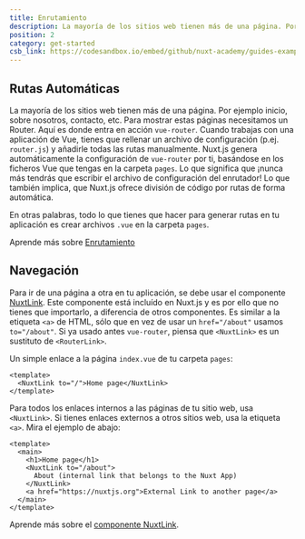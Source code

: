 ```yaml
---
title: Enrutamiento
description: La mayoría de los sitios web tienen más de una página. Por ejemplo, de inicio, de sobre nosotros, de contacto, etc. Para mostrar estas páginas necesitamos un Router.
position: 2
category: get-started
csb_link: https://codesandbox.io/embed/github/nuxt-academy/guides-examples/tree/master/01_get_started/02_routing?fontsize=14&hidenavigation=1&theme=dark
---
```


## Rutas Automáticas

La mayoría de los sitios web tienen más de una página. Por ejemplo inicio, sobre nosotros, contacto, etc. Para mostrar estas páginas necesitamos un Router. Aquí es donde entra en acción `vue-router`. Cuando trabajas con una aplicación de Vue, tienes que rellenar un archivo de configuración (p.ej. `router.js`) y añadirle todas las rutas manualmente. Nuxt.js genera automáticamente la configuración de `vue-router` por ti, basándose en los ficheros Vue que tengas en la carpeta `pages`. Lo que significa que ¡nunca más tendrás que escribir el archivo de configuración del enrutador! Lo que también implica, que Nuxt.js ofrece división de código por rutas de forma automática.

En otras palabras, todo lo que tienes que hacer para generar rutas en tu aplicación es crear archivos `.vue` en la carpeta `pages`.

<base-alert type="next">

Aprende más sobre [Enrutamiento](/guides/features/file-system-routing)

</base-alert>

## Navegación

Para ir de una página a otra en tu aplicación, se debe usar el componente [NuxtLink](/guides/features/nuxt-components#the-nuxtlink-component). Este componente está incluído en Nuxt.js y es por ello que no tienes que importarlo, a diferencia de otros componentes. Es similar a la etiqueta `<a>` de HTML, sólo que en vez de usar un `href="/about"` usamos `to="/about"`. Si ya usado antes `vue-router`, piensa que `<NuxtLink>` es un sustituto de `<RouterLink>`.

Un simple enlace a la página `index.vue` de tu carpeta `pages`:

```html{}[pages/index.vue]
<template>
  <NuxtLink to="/">Home page</NuxtLink>
</template>
```

Para todos los enlaces internos a las páginas de tu sitio web, usa `<NuxtLink>`. Si tienes enlaces externos a otros sitios web, usa la etiqueta `<a>`. Mira el ejemplo de abajo:

```html{}[pages/index.vue]
<template>
  <main>
    <h1>Home page</h1>
    <NuxtLink to="/about">
      About (internal link that belongs to the Nuxt App)
    </NuxtLink>
    <a href="https://nuxtjs.org">External Link to another page</a>
  </main>
</template>
```

<app-modal>
  <code-sandbox :src="csb_link"></code-sandbox>
</app-modal>

<base-alert type="next">

Aprende más sobre el [componente NuxtLink](/guides/features/nuxt-components#the-nuxtlink-component).

</base-alert>
